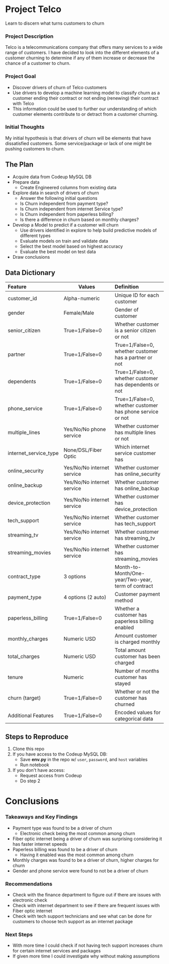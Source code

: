 # Project Telco

Learn to discern what turns customers to churn

### Project Description

Telco is a telecommunications company that offers many services to a wide range of customers. I have decided to look into the different elements of a customer churning to determine if any of them increase or decrease the chance of a customer to churn.

### Project Goal

* Discover drivers of churn of Telco customers
* Use drivers to develop a machine learning model to classify churn as a customer ending their contract or not ending (renewing) their contract with Telco
* This information could be used to further our understanding of which customer elements contribute to or detract from a customer churning.

### Initial Thoughts

My initial hypothesis is that drivers of churn will be elements that have dissatisfied customers. Some service/package or lack of one might be pushing customers to churn.

## The Plan

* Acquire data from Codeup MySQL DB
* Prepare data
    * Create Engineered columns from existing data
* Explore data in search of drivers of churn
    * Answer the following initial questions
    * Is Churn independent from payment type?
    * Is Churn independent from internet Service type?
    * Is Churn independent from paperless billing?
    * Is there a difference in churn based on monthly charges?
* Develop a Model to predict if a customer will churn
    * Use drivers identified in explore to help build predictive models of different types
    * Evaluate models on train and validate data
    * Select the best model based on highest accuracy
    * Evaluate the best model on test data
* Draw conclusions

## Data Dictionary

| Feature               | Values                      | Definition                                                |
| :-------------------- | --------------------------- | :-------------------------------------------------------- |
| customer_id           | Alpha-numeric               | Unique ID for each customer                               |
| gender                | Female/Male                 | Gender of customer                                        |
| senior_citizen        | True=1/False=0              | Whether customer is a senior citizen or not               |
| partner               | True=1/False=0              | True=1/False=0, whether customer has a partner or not     |
| dependents            | True=1/False=0              | True=1/False=0, whether customer has dependents or not    |
| phone_service         | True=1/False=0              | True=1/False=0, whether customer has phone service or not |
| multiple_lines        | Yes/No/No phone service     | Whether customer has multiple lines or not                |
| internet_service_type | None/DSL/Fiber Optic        | Which internet service customer has                       |
| online_security       | Yes/No/No internet service | Whether customer has online_security                      |
| online_backup         | Yes/No/No internet service | Whether customer has online_backup                        |
| device_protection     | Yes/No/No internet service | Whether customer has device_protection                    |
| tech_support          | Yes/No/No internet service | Whether customer has tech_support                         |
| streaming_tv          | Yes/No/No internet service | Whether customer has streaming_tv                         |
| streaming_movies      | Yes/No/No internet service | Whether customer has streaming_movies                     |
| contract_type         | 3 options                   | Month-to-Month/One-year/Two-year, term of contract        |
| payment_type          | 4 options (2 auto)          | Customer payment method                                   |
| paperless_billing     | True=1/False=0              | Whether a customer has paperless billing enabled          |
| monthly_charges       | Numeric USD                 | Amount customer is charged monthly                        |
| total_charges         | Numeric USD                 | Total amount customer has been charged                    |
| tenure                | Numeric                     | Number of months customer has stayed                      |
| churn (target)        | True=1/False=0              | Whether or not the customer has churned                   |
| Additional Features   | True=1/False=0              | Encoded values for categorical data                       |

## Steps to Reproduce

1) Clone this repo
2) If you have access to the Codeup MySQL DB:
   - Save **env.py** in the repo w/ `user`, `password`, and `host` variables
   - Run notebook
3) If you don't have access:
   - Request access from Codeup
   - Do step 2

# Conclusions

### Takeaways and Key Findings

* Payment type was found to be a driver of churn
    - Electronic check being the most common among churn
* Fiber optic internet being a driver of churn was surprising considering it has faster internet speeds
* Paperless billing was found to be a driver of churn
    - Having it enabled was the most common among churn
* Monthly charges was found to be a driver of churn, higher charges for churn
* Gender and phone service were found to not be a driver of churn

### Recommendations

* Check with the finance department to figure out if there are issues with electronic check
* Check with internet department to see if there are frequent issues with Fiber optic internet
* Check with tech support technicians and see what can be done for customers to choose tech support as an internet package

### Next Steps

* With more time I could check if not having tech support increases churn for certain internet services and packages
* If given more time I could investigate why without making assumptions
